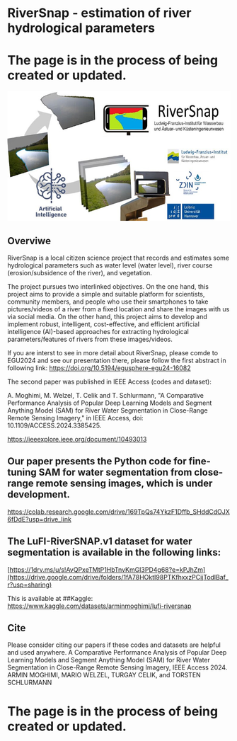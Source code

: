 # RiverSnap - estimation of river hydrological parameters
# The page is in the process of being created or updated.

![Test Image 1](https://github.com/ArminMoghimi/RiverSnap/blob/main/csm_RiverSnap_cd74afa27c.jpg)

## Overviwe
RiverSnap is a local citizen science project that records and estimates some hydrological parameters such as water level (water level), river course (erosion/subsidence of the river), and vegetation.

The project pursues two interlinked objectives. On the one hand, this project aims to provide a simple and suitable platform for scientists, community members, and people who use their smartphones to take pictures/videos of a river from a fixed location and share the images with us via social media. On the other hand, this project aims to develop and implement robust, intelligent, cost-effective, and efficient artificial intelligence (AI)-based approaches for extracting hydrological parameters/features of rivers from these images/videos.

If you are interst to see in more detail about RiverSnap, please comde to EGU2024 and see our presentation there, please follow the first abstract in following link: 
https://doi.org/10.5194/egusphere-egu24-16082


The second paper was published in IEEE Access (codes and dataset): 

A. Moghimi, M. Welzel, T. Celik and T. Schlurmann, "A Comparative Performance Analysis of Popular Deep Learning Models and Segment Anything Model (SAM) for River Water Segmentation in Close-Range Remote Sensing Imagery," in IEEE Access, doi: 10.1109/ACCESS.2024.3385425. 

https://ieeexplore.ieee.org/document/10493013

## Our paper presents the Python code for fine-tuning SAM for water segmentation from close-range remote sensing images, which is under development. 
https://colab.research.google.com/drive/169TpQs74YkzF1Dffb_SHddCdOJX6fDdE?usp=drive_link

## The LuFI-RiverSNAP.v1 dataset for water segmentation is available in the following links:  

[https://1drv.ms/u/s!AvQPxeTMtP1HbTnvKmGI3PD4g68?e=kPJhZm](https://drive.google.com/drive/folders/1fA78HOktI98PTKfhxxzPCijTodlBaf_r?usp=sharing)

This is available at ##Kaggle:
https://www.kaggle.com/datasets/arminmoghimi/lufi-riversnap

## Cite
Please consider citing our papers if these codes and datasets are helpful and used anywhere.
A Comparative Performance Analysis of Popular Deep Learning Models and Segment Anything Model (SAM) for River Water Segmentation in Close-Range Remote Sensing Imagery, IEEE Access 2024. 
ARMIN MOGHIMI, MARIO WELZEL, TURGAY CELIK, and TORSTEN SCHLURMANN

# The page is in the process of being created or updated.
